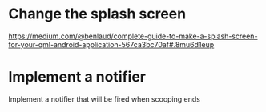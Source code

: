 # Change the splash screen
https://medium.com/@benlaud/complete-guide-to-make-a-splash-screen-for-your-qml-android-application-567ca3bc70af#.8mu6d1eup

# Implement a notifier 
Implement a notifier that will be fired when scooping ends
